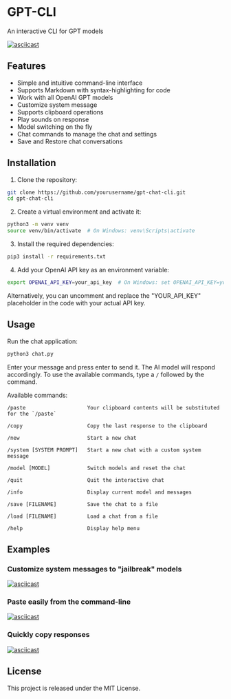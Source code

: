 # GPT-CLI
An interactive CLI for GPT models

[![asciicast](https://asciinema.org/a/gVbepEltW8Gb19NyK3Kzmya4h.svg)](https://asciinema.org/a/gVbepEltW8Gb19NyK3Kzmya4h)

## Features
* Simple and intuitive command-line interface
* Supports Markdown with syntax-highlighting for code
* Work with all OpenAI GPT models
* Customize system message
* Supports clipboard operations
* Play sounds on response
* Model switching on the fly
* Chat commands to manage the chat and settings
* Save and Restore chat conversations

## Installation
1. Clone the repository:
```bash
git clone https://github.com/yourusername/gpt-chat-cli.git
cd gpt-chat-cli
```

2. Create a virtual environment and activate it:
```bash
python3 -m venv venv
source venv/bin/activate  # On Windows: venv\Scripts\activate
```

3. Install the required dependencies:
```bash
pip3 install -r requirements.txt
```

4. Add your OpenAI API key as an environment variable:
```bash
export OPENAI_API_KEY=your_api_key  # On Windows: set OPENAI_API_KEY=your_api_key
```

Alternatively, you can uncomment and replace the "YOUR_API_KEY" placeholder in the code with your actual API key.

## Usage
Run the chat application:
```bash
python3 chat.py
```

Enter your message and press enter to send it. The AI model will respond accordingly. To use the available commands, type a `/` followed by the command.

Available commands:
```
/paste                    Your clipboard contents will be substituted for the `/paste`

/copy                     Copy the last response to the clipboard

/new                      Start a new chat

/system [SYSTEM PROMPT]   Start a new chat with a custom system message

/model [MODEL]            Switch models and reset the chat

/quit                     Quit the interactive chat

/info                     Display current model and messages

/save [FILENAME]          Save the chat to a file

/load [FILENAME]          Load a chat from a file

/help                     Display help menu
```


## Examples


### Customize system messages to "jailbreak" models

[![asciicast](https://asciinema.org/a/iQHmpE9qKKeJ0lWphlwUEI4VE.svg)](https://asciinema.org/a/iQHmpE9qKKeJ0lWphlwUEI4VE)


### Paste easily from the command-line

[![asciicast](https://asciinema.org/a/GQPq0nWtGyF9uXGiJ6MMGhQMX.svg)](https://asciinema.org/a/GQPq0nWtGyF9uXGiJ6MMGhQMX)

### Quickly copy responses

[![asciicast](https://asciinema.org/a/SHTVLa7xUjF94kTpTJPAochG2.svg)](https://asciinema.org/a/SHTVLa7xUjF94kTpTJPAochG2)

## License
This project is released under the MIT License.
